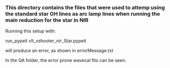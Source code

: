 ### This directory contains the files that were used to attemp using the standard star OH lines as arc lamp lines when running the main reduction for the star in NIR

Running this setup with:

run_pypeit vlt_xshooter_nir_Star.pypeit

will produce an error, as shown in errorMessage.txt

In the QA folder, the error prone wavecal fits can be seen. 
